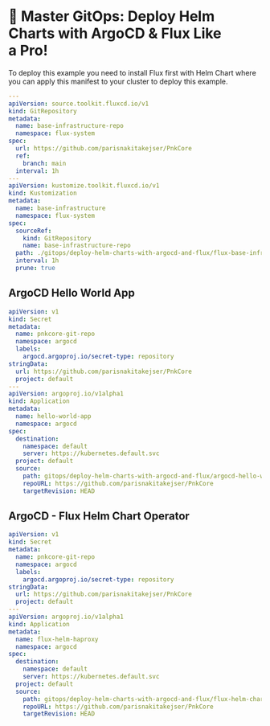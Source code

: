 # 🚀 Master GitOps: Deploy Helm Charts with ArgoCD & Flux Like a Pro!

To deploy this example you need to install Flux first with Helm Chart where you can apply this manifest to your cluster to deploy this example.

``` yaml
---
apiVersion: source.toolkit.fluxcd.io/v1
kind: GitRepository
metadata:
  name: base-infrastructure-repo
  namespace: flux-system
spec:
  url: https://github.com/parisnakitakejser/PnkCore
  ref:
    branch: main
  interval: 1h
---
apiVersion: kustomize.toolkit.fluxcd.io/v1
kind: Kustomization
metadata:
  name: base-infrastructure
  namespace: flux-system
spec:
  sourceRef:
    kind: GitRepository
    name: base-infrastructure-repo
  path: ./gitops/deploy-helm-charts-with-argocd-and-flux/flux-base-infrastructure
  interval: 1h
  prune: true
```

## ArgoCD Hello World App

``` yaml
apiVersion: v1
kind: Secret
metadata:
  name: pnkcore-git-repo
  namespace: argocd
  labels:
    argocd.argoproj.io/secret-type: repository
stringData:
  url: https://github.com/parisnakitakejser/PnkCore
  project: default
---
apiVersion: argoproj.io/v1alpha1
kind: Application
metadata:
  name: hello-world-app
  namespace: argocd
spec:
  destination:
    namespace: default
    server: https://kubernetes.default.svc
  project: default
  source:
    path: gitops/deploy-helm-charts-with-argocd-and-flux/argocd-hello-world-app
    repoURL: https://github.com/parisnakitakejser/PnkCore
    targetRevision: HEAD
```

## ArgoCD - Flux Helm Chart Operator

``` yaml
apiVersion: v1
kind: Secret
metadata:
  name: pnkcore-git-repo
  namespace: argocd
  labels:
    argocd.argoproj.io/secret-type: repository
stringData:
  url: https://github.com/parisnakitakejser/PnkCore
  project: default
---
apiVersion: argoproj.io/v1alpha1
kind: Application
metadata:
  name: flux-helm-haproxy
  namespace: argocd
spec:
  destination:
    namespace: default
    server: https://kubernetes.default.svc
  project: default
  source:
    path: gitops/deploy-helm-charts-with-argocd-and-flux/flux-helm-chart-operator
    repoURL: https://github.com/parisnakitakejser/PnkCore
    targetRevision: HEAD
```
